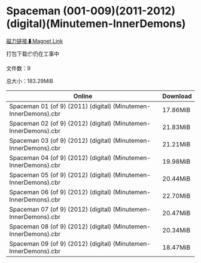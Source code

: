 # Spaceman (001-009)(2011-2012)(digital)(Minutemen-InnerDemons)

[磁力链接⬇Magnet Link](magnet:?xt=urn:btih:6c46f17b37912022fa21311627912e593a44c461&dn=Spaceman%20%28001-009%29%282011-2012%29%28digital%29%28Minutemen-InnerDemons%29)

打包下载📦仍在工事中

文件数：9

总大小：183.29MiB

Online | Download
--- | ---
Spaceman 01 (of 9) (2011) (digital) (Minutemen-InnerDemons).cbr | 17.86MiB
Spaceman 02 (of 9) (2012) (digital) (Minutemen-InnerDemons).cbr | 21.83MiB
Spaceman 03 (of 9) (2012) (digital) (Minutemen-InnerDemons).cbr | 21.21MiB
Spaceman 04 (of 9) (2012) (digital) (Minutemen-InnerDemons).cbr | 19.98MiB
Spaceman 05 (of 9) (2012) (digital) (Minutemen-InnerDemons).cbr | 20.44MiB
Spaceman 06 (of 9) (2012) (digital) (Minutemen-InnerDemons).cbr | 22.70MiB
Spaceman 07 (of 9) (2012) (digital) (Minutemen-InnerDemons).cbr | 20.47MiB
Spaceman 08 (of 9) (2012) (digital) (Minutemen-InnerDemons).cbr | 20.34MiB
Spaceman 09 (of 9) (2012) (digital) (Minutemen-InnerDemons).cbr | 18.47MiB